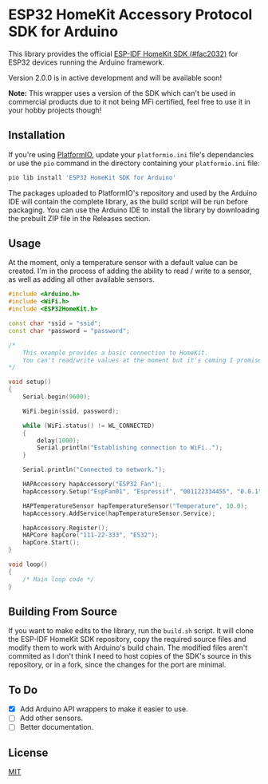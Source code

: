 # ESP32 HomeKit Accessory Protocol SDK for Arduino

This library provides the official [ESP-IDF HomeKit SDK (#fac2032)](https://github.com/espressif/esp-homekit-sdk/tree/fac2032426d3cd29d8b6cc2663d0e7945d1d020d) for ESP32 devices running the Arduino framework.

Version 2.0.0 is in active development and will be available soon!

**Note:** This wrapper uses a version of the SDK which can't be used in commercial products due to it not being MFi certified, feel free to use it in your hobby projects though!

## Installation

If you're using [PlatformIO](https://docs.platformio.org/en/latest/librarymanager/quickstart.html), update your `platformio.ini` file's dependancies or use the `pio` command in the directory containing your `platformio.ini` file:

```bash
pio lib install 'ESP32 HomeKit SDK for Arduino'
```
The packages uploaded to PlatformIO's repository and used by the Arduino IDE will contain the complete library, as the build script will be run before packaging. You can use the Arduino IDE to install the library by downloading the prebuilt ZIP file in the Releases section. 

## Usage
At the moment, only a temperature sensor with a default value can be created. I'm in the process of adding the ability to read / write to a sensor, as well as adding all other available sensors.

```cpp
#include <Arduino.h>
#include <WiFi.h>
#include <ESP32HomeKit.h>

const char *ssid = "ssid";
const char *password = "password";

/*
	This example provides a basic connection to HomeKit.
	You can't read/write values at the moment but it's coming I promise.
*/

void setup()
{
	Serial.begin(9600);

	WiFi.begin(ssid, password);

	while (WiFi.status() != WL_CONNECTED)
	{
		delay(1000);
		Serial.println("Establishing connection to WiFi..");
	}

	Serial.println("Connected to network.");

	HAPAccessory hapAccessory("ESP32 Fan");
	hapAccessory.Setup("EspFan01", "Espressif", "001122334455", "0.0.1", "1.0.0", HAP_ACCESSORY_SENSOR);

	HAPTemperatureSensor hapTemperatureSensor("Temperature", 10.0);
	hapAccessory.AddService(hapTemperatureSensor.Service);

	hapAccessory.Register();
	HAPCore hapCore("111-22-333", "ES32");
	hapCore.Start();
}

void loop()
{
	/* Main loop code */
}
```

## Building From Source

If you want to make edits to the library, run the `build.sh` script. It will clone the ESP-IDF HomeKit SDK repository, copy the required source files and modify them to work with Arduino's build chain. The modified files aren't commited as I don't think I need to host copies of the SDK's source in this repository, or in a fork, since the changes for the port are minimal.

## To Do

- [x] Add Arduino API wrappers to make it easier to use.
- [ ] Add other sensors.
- [ ] Better documentation.

## License
[MIT](https://choosealicense.com/licenses/mit/)
